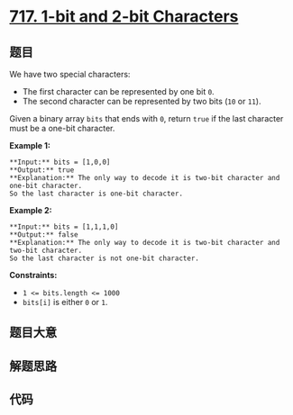 # [717. 1-bit and 2-bit Characters](https://leetcode.com/problems/1-bit-and-2-bit-characters)

## 题目

We have two special characters:

  * The first character can be represented by one bit `0`.
  * The second character can be represented by two bits (`10` or `11`).

Given a binary array `bits` that ends with `0`, return `true` if the last
character must be a one-bit character.



**Example 1:**

    
    
    **Input:** bits = [1,0,0]
    **Output:** true
    **Explanation:** The only way to decode it is two-bit character and one-bit character.
    So the last character is one-bit character.
    

**Example 2:**

    
    
    **Input:** bits = [1,1,1,0]
    **Output:** false
    **Explanation:** The only way to decode it is two-bit character and two-bit character.
    So the last character is not one-bit character.
    



**Constraints:**

  * `1 <= bits.length <= 1000`
  * `bits[i]` is either `0` or `1`.


## 题目大意

## 解题思路

## 代码

```javascript

```
